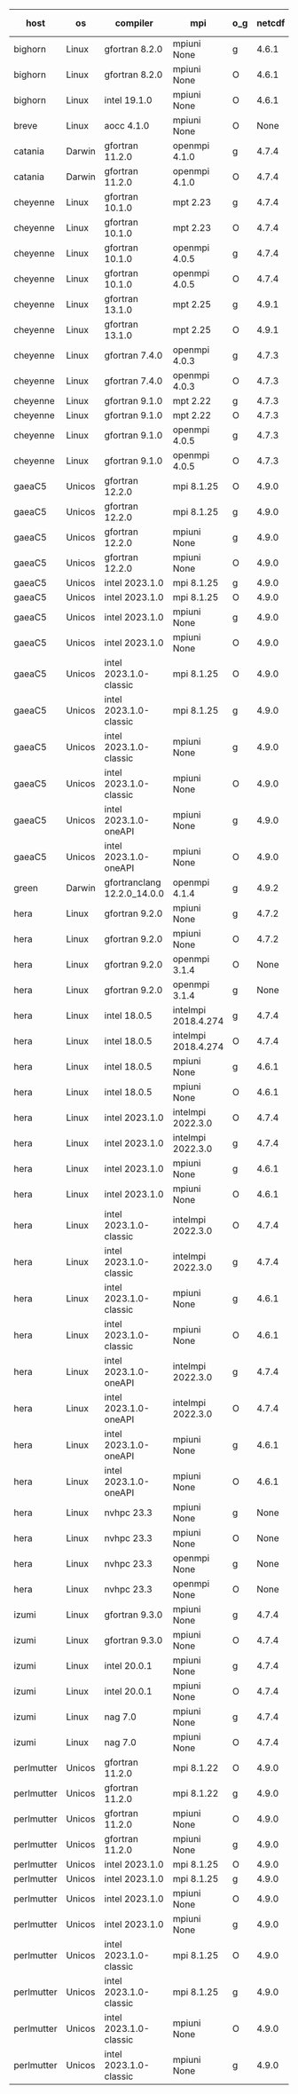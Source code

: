 

| host     | os       | compiler                              | mpi                      | o_g        | netcdf        | build       | u_pass          | u_fail          | s_pass            | s_fail            | e_pass             | e_fail             | nuopc_pass       | nuopc_fail       | artifacts link          |
|----------|----------|---------------------------------------|--------------------------|------------|---------------|-------------|-----------------|-----------------|-------------------|-------------------|--------------------|--------------------|------------------|------------------|-------------------------|
| bighorn | Linux | gfortran 8.2.0 | mpiuni None  | g | 4.6.1  | PASS | 12423 | 0 | 8 | 0 | 44 | 0 | None | None | <a href="https://github.com/esmf-org/esmf-test-artifacts/tree/8f2ded46d2664af784cccab849fcecc62c1387dc/develop/gfortran/8.2.0/g/mpiuni/None" target="_blank">8f2ded4</a> | 
| bighorn | Linux | gfortran 8.2.0 | mpiuni None  | O | 4.6.1  | PASS | 12423 | 0 | 8 | 0 | 44 | 0 | None | None | <a href="https://github.com/esmf-org/esmf-test-artifacts/tree/e3397582374a178ec418ded6e111ecf10f98ee88/develop/gfortran/8.2.0/O/mpiuni/None" target="_blank">e339758</a> | 
| bighorn | Linux | intel 19.1.0 | mpiuni None  | O | 4.6.1  | PASS | None | None | None | None | None | None | None | None | <a href="https://github.com/esmf-org/esmf-test-artifacts/tree/3121cd7ad75f4bacff7637494aa7e07505f97cb4/develop/intel/19.1.0/O/mpiuni/None" target="_blank">3121cd7</a> | 
| breve | Linux | aocc 4.1.0 | mpiuni None  | O | None  | PASS | 12397 | 26 | 8 | 0 | 44 | 0 | None | None | <a href="https://github.com/esmf-org/esmf-test-artifacts/tree/766ec7c409fd48b6f51e0ec9acf4c62feb80187d/develop/aocc/4.1.0/O/mpiuni/None" target="_blank">766ec7c</a> | 
| catania | Darwin | gfortran 11.2.0 | openmpi 4.1.0  | g | 4.7.4  | PASS | None | None | None | None | None | None | None | None | <a href="https://github.com/esmf-org/esmf-test-artifacts/tree/7eadf9fb92ec94c19168b7dd633c8c4120e81946/develop/gfortran/11.2.0/g/openmpi/4.1.0" target="_blank">7eadf9f</a> | 
| catania | Darwin | gfortran 11.2.0 | openmpi 4.1.0  | O | 4.7.4  | PASS | 14088 | 3 | 49 | 0 | 81 | 0 | 47 | 0 | <a href="https://github.com/esmf-org/esmf-test-artifacts/tree/ae0df5b3413a17710a564a767dad9a6c6b85c573/develop/gfortran/11.2.0/O/openmpi/4.1.0" target="_blank">ae0df5b</a> | 
| cheyenne | Linux | gfortran 10.1.0 | mpt 2.23  | g | 4.7.4  | PASS | None | None | None | None | None | None | None | None | <a href="https://github.com/esmf-org/esmf-test-artifacts/tree/19eaa68f20cfca53104efbab159a37ce8df88cab/develop/gfortran/10.1.0/g/mpt/2.23" target="_blank">19eaa68</a> | 
| cheyenne | Linux | gfortran 10.1.0 | mpt 2.23  | O | 4.7.4  | PASS | None | None | None | None | None | None | None | None | <a href="https://github.com/esmf-org/esmf-test-artifacts/tree/0a5f03b4b8033877aac5100ebc79d1f214a97922/develop/gfortran/10.1.0/O/mpt/2.23" target="_blank">0a5f03b</a> | 
| cheyenne | Linux | gfortran 10.1.0 | openmpi 4.0.5  | g | 4.7.4  | PASS | 14091 | 0 | 49 | 0 | 81 | 0 | 47 | 0 | <a href="https://github.com/esmf-org/esmf-test-artifacts/tree/b232579403748af36c07af9ff89554f7b87ca69f/develop/gfortran/10.1.0/g/openmpi/4.0.5" target="_blank">b232579</a> | 
| cheyenne | Linux | gfortran 10.1.0 | openmpi 4.0.5  | O | 4.7.4  | PASS | 14091 | 0 | 49 | 0 | 81 | 0 | 47 | 0 | <a href="https://github.com/esmf-org/esmf-test-artifacts/tree/9fb2493788e79fe994456ff391ac6a823dcf1580/develop/gfortran/10.1.0/O/openmpi/4.0.5" target="_blank">9fb2493</a> | 
| cheyenne | Linux | gfortran 13.1.0 | mpt 2.25  | g | 4.9.1  | PASS | None | None | None | None | None | None | None | None | <a href="https://github.com/esmf-org/esmf-test-artifacts/tree/9853548902eb01dd30b5f1efe792d0a3ce763469/develop/gfortran/13.1.0/g/mpt/2.25" target="_blank">9853548</a> | 
| cheyenne | Linux | gfortran 13.1.0 | mpt 2.25  | O | 4.9.1  | PASS | None | None | None | None | None | None | None | None | <a href="https://github.com/esmf-org/esmf-test-artifacts/tree/e4d9da1a0c0e965cac938898ce8e97e2f86ac3d7/develop/gfortran/13.1.0/O/mpt/2.25" target="_blank">e4d9da1</a> | 
| cheyenne | Linux | gfortran 7.4.0 | openmpi 4.0.3  | g | 4.7.3  | PASS | 14091 | 0 | 49 | 0 | 81 | 0 | 47 | 0 | <a href="https://github.com/esmf-org/esmf-test-artifacts/tree/2bde3472bed5e0ae603be2317aef10837e3ee4c1/develop/gfortran/7.4.0/g/openmpi/4.0.3" target="_blank">2bde347</a> | 
| cheyenne | Linux | gfortran 7.4.0 | openmpi 4.0.3  | O | 4.7.3  | PASS | 14091 | 0 | 49 | 0 | 81 | 0 | 47 | 0 | <a href="https://github.com/esmf-org/esmf-test-artifacts/tree/47223997ef2fcb5d97970bee9ce016acb1867949/develop/gfortran/7.4.0/O/openmpi/4.0.3" target="_blank">4722399</a> | 
| cheyenne | Linux | gfortran 9.1.0 | mpt 2.22  | g | 4.7.3  | PASS | 14091 | 0 | 49 | 0 | 81 | 0 | 47 | 0 | <a href="https://github.com/esmf-org/esmf-test-artifacts/tree/bfbe05492bdfd76f3774155a07a8710ed3b1ba0f/develop/gfortran/9.1.0/g/mpt/2.22" target="_blank">bfbe054</a> | 
| cheyenne | Linux | gfortran 9.1.0 | mpt 2.22  | O | 4.7.3  | PASS | 14091 | 0 | 49 | 0 | 81 | 0 | 47 | 0 | <a href="https://github.com/esmf-org/esmf-test-artifacts/tree/0fb99fd66f646b51a7e97fec069df2dd52adfa41/develop/gfortran/9.1.0/O/mpt/2.22" target="_blank">0fb99fd</a> | 
| cheyenne | Linux | gfortran 9.1.0 | openmpi 4.0.5  | g | 4.7.3  | PASS | 14091 | 0 | 49 | 0 | 81 | 0 | 47 | 0 | <a href="https://github.com/esmf-org/esmf-test-artifacts/tree/36b0b5939aac718185497b55730d5c3f1348dc0e/develop/gfortran/9.1.0/g/openmpi/4.0.5" target="_blank">36b0b59</a> | 
| cheyenne | Linux | gfortran 9.1.0 | openmpi 4.0.5  | O | 4.7.3  | PASS | 14091 | 0 | 49 | 0 | 81 | 0 | 47 | 0 | <a href="https://github.com/esmf-org/esmf-test-artifacts/tree/dd2f57cf4093ec6b958da98c6a3bc4428553e341/develop/gfortran/9.1.0/O/openmpi/4.0.5" target="_blank">dd2f57c</a> | 
| gaeaC5 | Unicos | gfortran 12.2.0 | mpi 8.1.25  | O | 4.9.0  | PASS | 14091 | 0 | 49 | 0 | 81 | 0 | 47 | 0 | <a href="https://github.com/esmf-org/esmf-test-artifacts/tree/7049fe2e975ea378fdd3c867f7e8e3a90c9df29b/develop/gfortran/12.2.0/O/mpi/8.1.25" target="_blank">7049fe2</a> | 
| gaeaC5 | Unicos | gfortran 12.2.0 | mpi 8.1.25  | g | 4.9.0  | PASS | 14091 | 0 | 49 | 0 | 81 | 0 | 47 | 0 | <a href="https://github.com/esmf-org/esmf-test-artifacts/tree/dc4b40c17f9ef61b49d1fe94d633fb7184c0a300/develop/gfortran/12.2.0/g/mpi/8.1.25" target="_blank">dc4b40c</a> | 
| gaeaC5 | Unicos | gfortran 12.2.0 | mpiuni None  | g | 4.9.0  | PASS | 12423 | 0 | 8 | 0 | 44 | 0 | None | None | <a href="https://github.com/esmf-org/esmf-test-artifacts/tree/6853e4d289a4465accabfb27c076478a004b97e1/develop/gfortran/12.2.0/g/mpiuni/None" target="_blank">6853e4d</a> | 
| gaeaC5 | Unicos | gfortran 12.2.0 | mpiuni None  | O | 4.9.0  | PASS | 12423 | 0 | 8 | 0 | 44 | 0 | None | None | <a href="https://github.com/esmf-org/esmf-test-artifacts/tree/65bfb3e9dba12e7c81e5d212cc97d37061faf981/develop/gfortran/12.2.0/O/mpiuni/None" target="_blank">65bfb3e</a> | 
| gaeaC5 | Unicos | intel 2023.1.0 | mpi 8.1.25  | g | 4.9.0  | PASS | 14091 | 0 | 49 | 0 | 81 | 0 | 47 | 0 | <a href="https://github.com/esmf-org/esmf-test-artifacts/tree/bc662e93b84c4fb9dbb6cb5353e6e80e24773eee/develop/intel/2023.1.0/g/mpi/8.1.25" target="_blank">bc662e9</a> | 
| gaeaC5 | Unicos | intel 2023.1.0 | mpi 8.1.25  | O | 4.9.0  | PASS | None | None | None | None | None | None | None | None | <a href="https://github.com/esmf-org/esmf-test-artifacts/tree/858983822fb19a2db8f39f8995a0a1b6bc06c476/develop/intel/2023.1.0/O/mpi/8.1.25" target="_blank">8589838</a> | 
| gaeaC5 | Unicos | intel 2023.1.0 | mpiuni None  | g | 4.9.0  | PASS | None | None | None | None | None | None | None | None | <a href="https://github.com/esmf-org/esmf-test-artifacts/tree/ebfa1a0b608070f4d1ca6d7e19f88086f28b7b83/develop/intel/2023.1.0/g/mpiuni/None" target="_blank">ebfa1a0</a> | 
| gaeaC5 | Unicos | intel 2023.1.0 | mpiuni None  | O | 4.9.0  | PASS | 12423 | 0 | 8 | 0 | 44 | 0 | None | None | <a href="https://github.com/esmf-org/esmf-test-artifacts/tree/e743013dff7ca0c9fa7422691e71658f39e7a92e/develop/intel/2023.1.0/O/mpiuni/None" target="_blank">e743013</a> | 
| gaeaC5 | Unicos | intel 2023.1.0-classic | mpi 8.1.25  | O | 4.9.0  | PASS | 14091 | 0 | 49 | 0 | 81 | 0 | 47 | 0 | <a href="https://github.com/esmf-org/esmf-test-artifacts/tree/a4b2dcf42fc0a0d63c8af5a3dcc79f2006f683ef/develop/intel/2023.1.0-classic/O/mpi/8.1.25" target="_blank">a4b2dcf</a> | 
| gaeaC5 | Unicos | intel 2023.1.0-classic | mpi 8.1.25  | g | 4.9.0  | PASS | 14091 | 0 | 49 | 0 | 81 | 0 | 47 | 0 | <a href="https://github.com/esmf-org/esmf-test-artifacts/tree/dc87c89ba4e5f4d24c6bea3dd862c6bd6611518b/develop/intel/2023.1.0-classic/g/mpi/8.1.25" target="_blank">dc87c89</a> | 
| gaeaC5 | Unicos | intel 2023.1.0-classic | mpiuni None  | g | 4.9.0  | PASS | 12423 | 0 | 8 | 0 | 44 | 0 | None | None | <a href="https://github.com/esmf-org/esmf-test-artifacts/tree/c8aa93381e4bb5143637dafe066c8ae6c7dd5e34/develop/intel/2023.1.0-classic/g/mpiuni/None" target="_blank">c8aa933</a> | 
| gaeaC5 | Unicos | intel 2023.1.0-classic | mpiuni None  | O | 4.9.0  | PASS | 12423 | 0 | 8 | 0 | 44 | 0 | None | None | <a href="https://github.com/esmf-org/esmf-test-artifacts/tree/e3844941fdb9e5e3a1d1e3effb24f34ad887433e/develop/intel/2023.1.0-classic/O/mpiuni/None" target="_blank">e384494</a> | 
| gaeaC5 | Unicos | intel 2023.1.0-oneAPI | mpiuni None  | g | 4.9.0  | PASS | 12423 | 0 | 8 | 0 | 44 | 0 | None | None | <a href="https://github.com/esmf-org/esmf-test-artifacts/tree/9c3cde344bf84b6c6b9d02a7a72ae740fc371410/develop/intel/2023.1.0-oneAPI/g/mpiuni/None" target="_blank">9c3cde3</a> | 
| gaeaC5 | Unicos | intel 2023.1.0-oneAPI | mpiuni None  | O | 4.9.0  | PASS | 12423 | 0 | 8 | 0 | 44 | 0 | None | None | <a href="https://github.com/esmf-org/esmf-test-artifacts/tree/906b1dd3ad4c892c8739895eb724f977305ef34c/develop/intel/2023.1.0-oneAPI/O/mpiuni/None" target="_blank">906b1dd</a> | 
| green | Darwin | gfortranclang 12.2.0_14.0.0 | openmpi 4.1.4  | g | 4.9.2  | PASS | 14090 | 1 | 49 | 0 | 81 | 0 | 44 | 3 | <a href="https://github.com/esmf-org/esmf-test-artifacts/tree/4247f4983eb58c41d318a67cd90f46f3212583e7/develop/gfortranclang/12.2.0_14.0.0/g/openmpi/4.1.4" target="_blank">4247f49</a> | 
| hera | Linux | gfortran 9.2.0 | mpiuni None  | g | 4.7.2  | PASS | 12423 | 0 | 8 | 0 | 44 | 0 | None | None | <a href="https://github.com/esmf-org/esmf-test-artifacts/tree/ccbfc5c5f20241ccb9f83ff7f1e6f3c132eb84a9/develop/gfortran/9.2.0/g/mpiuni/None" target="_blank">ccbfc5c</a> | 
| hera | Linux | gfortran 9.2.0 | mpiuni None  | O | 4.7.2  | PASS | 12423 | 0 | 8 | 0 | 44 | 0 | None | None | <a href="https://github.com/esmf-org/esmf-test-artifacts/tree/78c6ffff2007670425e0531c0b678891be5547e2/develop/gfortran/9.2.0/O/mpiuni/None" target="_blank">78c6fff</a> | 
| hera | Linux | gfortran 9.2.0 | openmpi 3.1.4  | O | None  | PASS | None | None | None | None | None | None | None | None | <a href="https://github.com/esmf-org/esmf-test-artifacts/tree/0fe68471fbfcfa05bf15fce0e2d8dbdcfbc2fc87/develop/gfortran/9.2.0/O/openmpi/3.1.4" target="_blank">0fe6847</a> | 
| hera | Linux | gfortran 9.2.0 | openmpi 3.1.4  | g | None  | PASS | 14091 | 0 | 49 | 0 | 81 | 0 | 47 | 0 | <a href="https://github.com/esmf-org/esmf-test-artifacts/tree/224a3d1c43d3a9b26c3bac29dcba5ef23519ce6f/develop/gfortran/9.2.0/g/openmpi/3.1.4" target="_blank">224a3d1</a> | 
| hera | Linux | intel 18.0.5 | intelmpi 2018.4.274  | g | 4.7.4  | PASS | 14091 | 0 | 49 | 0 | 81 | 0 | 47 | 0 | <a href="https://github.com/esmf-org/esmf-test-artifacts/tree/83c78b63445bf71fbe8a3cbfa557456f6f4d4426/develop/intel/18.0.5/g/intelmpi/2018.4.274" target="_blank">83c78b6</a> | 
| hera | Linux | intel 18.0.5 | intelmpi 2018.4.274  | O | 4.7.4  | PASS | 14091 | 0 | 49 | 0 | 81 | 0 | 47 | 0 | <a href="https://github.com/esmf-org/esmf-test-artifacts/tree/1067739acd43afa435c002dcd9a93c689b87b271/develop/intel/18.0.5/O/intelmpi/2018.4.274" target="_blank">1067739</a> | 
| hera | Linux | intel 18.0.5 | mpiuni None  | g | 4.6.1  | PASS | 12423 | 0 | 8 | 0 | 44 | 0 | None | None | <a href="https://github.com/esmf-org/esmf-test-artifacts/tree/91c63e724e7d4acda2b79b61d2f331d475cdf015/develop/intel/18.0.5/g/mpiuni/None" target="_blank">91c63e7</a> | 
| hera | Linux | intel 18.0.5 | mpiuni None  | O | 4.6.1  | PASS | 12423 | 0 | 8 | 0 | 44 | 0 | None | None | <a href="https://github.com/esmf-org/esmf-test-artifacts/tree/443e84ea29b8daa71f5f582db4f6c7ade66eef6c/develop/intel/18.0.5/O/mpiuni/None" target="_blank">443e84e</a> | 
| hera | Linux | intel 2023.1.0 | intelmpi 2022.3.0  | O | 4.7.4  | PASS | 14091 | 0 | 49 | 0 | 81 | 0 | 47 | 0 | <a href="https://github.com/esmf-org/esmf-test-artifacts/tree/b0078a3de13198670aa0ec1a247da2cabc81d430/develop/intel/2023.1.0/O/intelmpi/2022.3.0" target="_blank">b0078a3</a> | 
| hera | Linux | intel 2023.1.0 | intelmpi 2022.3.0  | g | 4.7.4  | PASS | 14091 | 0 | 49 | 0 | 81 | 0 | 47 | 0 | <a href="https://github.com/esmf-org/esmf-test-artifacts/tree/265c2e337b5becd4a3e5731da9dfd5c0202c8699/develop/intel/2023.1.0/g/intelmpi/2022.3.0" target="_blank">265c2e3</a> | 
| hera | Linux | intel 2023.1.0 | mpiuni None  | g | 4.6.1  | PASS | 12423 | 0 | 8 | 0 | 44 | 0 | None | None | <a href="https://github.com/esmf-org/esmf-test-artifacts/tree/ab7d8b99a8ead25a61bb6fa30e7cd1adc8f2c9f9/develop/intel/2023.1.0/g/mpiuni/None" target="_blank">ab7d8b9</a> | 
| hera | Linux | intel 2023.1.0 | mpiuni None  | O | 4.6.1  | PASS | 12423 | 0 | 8 | 0 | 44 | 0 | None | None | <a href="https://github.com/esmf-org/esmf-test-artifacts/tree/b3a007096155484f21a0a679ce9cef11ba3805e1/develop/intel/2023.1.0/O/mpiuni/None" target="_blank">b3a0070</a> | 
| hera | Linux | intel 2023.1.0-classic | intelmpi 2022.3.0  | O | 4.7.4  | PASS | 14091 | 0 | 49 | 0 | 81 | 0 | 47 | 0 | <a href="https://github.com/esmf-org/esmf-test-artifacts/tree/d6f39f6efc417ac423093f3ac731de46b6ddc61a/develop/intel/2023.1.0-classic/O/intelmpi/2022.3.0" target="_blank">d6f39f6</a> | 
| hera | Linux | intel 2023.1.0-classic | intelmpi 2022.3.0  | g | 4.7.4  | PASS | 14091 | 0 | 49 | 0 | 81 | 0 | 47 | 0 | <a href="https://github.com/esmf-org/esmf-test-artifacts/tree/68625d97e3465f864447aa764593ceafab6c45de/develop/intel/2023.1.0-classic/g/intelmpi/2022.3.0" target="_blank">68625d9</a> | 
| hera | Linux | intel 2023.1.0-classic | mpiuni None  | g | 4.6.1  | PASS | None | None | None | None | None | None | None | None | <a href="https://github.com/esmf-org/esmf-test-artifacts/tree/b57ee59ae4375603827617a1dde2096b17dec69e/develop/intel/2023.1.0-classic/g/mpiuni/None" target="_blank">b57ee59</a> | 
| hera | Linux | intel 2023.1.0-classic | mpiuni None  | O | 4.6.1  | PASS | 12423 | 0 | 8 | 0 | 44 | 0 | None | None | <a href="https://github.com/esmf-org/esmf-test-artifacts/tree/7103db7e507b4b92337c74ceb4b9eba6596f159a/develop/intel/2023.1.0-classic/O/mpiuni/None" target="_blank">7103db7</a> | 
| hera | Linux | intel 2023.1.0-oneAPI | intelmpi 2022.3.0  | g | 4.7.4  | PASS | 14091 | 0 | 49 | 0 | 81 | 0 | 47 | 0 | <a href="https://github.com/esmf-org/esmf-test-artifacts/tree/044f21a955752c09a63257730065f7357f5bc113/develop/intel/2023.1.0-oneAPI/g/intelmpi/2022.3.0" target="_blank">044f21a</a> | 
| hera | Linux | intel 2023.1.0-oneAPI | intelmpi 2022.3.0  | O | 4.7.4  | FAIL | None | None | None | None | None | None | None | None | <a href="https://github.com/esmf-org/esmf-test-artifacts/tree/b2dd15b0b21e5fce2260a7e9564837961fe4b9e3/develop/intel/2023.1.0-oneAPI/O/intelmpi/2022.3.0" target="_blank">b2dd15b</a> | 
| hera | Linux | intel 2023.1.0-oneAPI | mpiuni None  | g | 4.6.1  | PASS | None | None | None | None | None | None | None | None | <a href="https://github.com/esmf-org/esmf-test-artifacts/tree/f0ae1be531618616b056251ee2c296eacb229d31/develop/intel/2023.1.0-oneAPI/g/mpiuni/None" target="_blank">f0ae1be</a> | 
| hera | Linux | intel 2023.1.0-oneAPI | mpiuni None  | O | 4.6.1  | FAIL | None | None | None | None | None | None | None | None | <a href="https://github.com/esmf-org/esmf-test-artifacts/tree/c308e1a1f1af2b12cc108128575243b677cc3d22/develop/intel/2023.1.0-oneAPI/O/mpiuni/None" target="_blank">c308e1a</a> | 
| hera | Linux | nvhpc 23.3 | mpiuni None  | g | None  | PASS | 12423 | 0 | 8 | 0 | 44 | 0 | None | None | <a href="https://github.com/esmf-org/esmf-test-artifacts/tree/0a1b7cd9e2e5cf5bf20e4234ba7d0ead24ecdc69/develop/nvhpc/23.3/g/mpiuni/None" target="_blank">0a1b7cd</a> | 
| hera | Linux | nvhpc 23.3 | mpiuni None  | O | None  | PASS | 12423 | 0 | 8 | 0 | 44 | 0 | None | None | <a href="https://github.com/esmf-org/esmf-test-artifacts/tree/96c84a7324ab0ce0361cec766cd4f63db3884181/develop/nvhpc/23.3/O/mpiuni/None" target="_blank">96c84a7</a> | 
| hera | Linux | nvhpc 23.3 | openmpi None  | g | None  | PASS | None | None | None | None | None | None | None | None | <a href="https://github.com/esmf-org/esmf-test-artifacts/tree/1174625098144f0e72bb3285b88b2f1831d6413a/develop/nvhpc/23.3/g/openmpi/None" target="_blank">1174625</a> | 
| hera | Linux | nvhpc 23.3 | openmpi None  | O | None  | PASS | None | None | None | None | None | None | None | None | <a href="https://github.com/esmf-org/esmf-test-artifacts/tree/a408c4c5710b9e9e902ff4c32c2a84bf7197bc69/develop/nvhpc/23.3/O/openmpi/None" target="_blank">a408c4c</a> | 
| izumi | Linux | gfortran 9.3.0 | mpiuni None  | g | 4.7.4  | PASS | 12423 | 0 | 8 | 0 | 44 | 0 | None | None | <a href="https://github.com/esmf-org/esmf-test-artifacts/tree/30fbbe5799fb907b5fb1f996570a95bc0e5b0ea9/develop/gfortran/9.3.0/g/mpiuni/None" target="_blank">30fbbe5</a> | 
| izumi | Linux | gfortran 9.3.0 | mpiuni None  | O | 4.7.4  | PASS | 12423 | 0 | 8 | 0 | 44 | 0 | None | None | <a href="https://github.com/esmf-org/esmf-test-artifacts/tree/051bb574594a4da905ecb5e038c8180110b0cd73/develop/gfortran/9.3.0/O/mpiuni/None" target="_blank">051bb57</a> | 
| izumi | Linux | intel 20.0.1 | mpiuni None  | g | 4.7.4  | PASS | 12423 | 0 | 8 | 0 | 44 | 0 | None | None | <a href="https://github.com/esmf-org/esmf-test-artifacts/tree/080010bb98fe941f2710a2c27e794dad381a9ca2/develop/intel/20.0.1/g/mpiuni/None" target="_blank">080010b</a> | 
| izumi | Linux | intel 20.0.1 | mpiuni None  | O | 4.7.4  | PASS | 12423 | 0 | 8 | 0 | 44 | 0 | None | None | <a href="https://github.com/esmf-org/esmf-test-artifacts/tree/6bd23ef01eea321f641ae8210b8ee08a91da5711/develop/intel/20.0.1/O/mpiuni/None" target="_blank">6bd23ef</a> | 
| izumi | Linux | nag 7.0 | mpiuni None  | g | 4.7.4  | PASS | 12423 | 0 | 8 | 0 | 44 | 0 | None | None | <a href="https://github.com/esmf-org/esmf-test-artifacts/tree/75a8df5cbb30e680f5040effb97077916c3a47e7/develop/nag/7.0/g/mpiuni/None" target="_blank">75a8df5</a> | 
| izumi | Linux | nag 7.0 | mpiuni None  | O | 4.7.4  | PASS | 12423 | 0 | 8 | 0 | 44 | 0 | None | None | <a href="https://github.com/esmf-org/esmf-test-artifacts/tree/8005716ae58f86eb5a761fa3cbf73a7c397c0632/develop/nag/7.0/O/mpiuni/None" target="_blank">8005716</a> | 
| perlmutter | Unicos | gfortran 11.2.0 | mpi 8.1.22  | O | 4.9.0  | PASS | None | None | None | None | None | None | None | None | <a href="https://github.com/esmf-org/esmf-test-artifacts/tree/5932e9a9629a5ed155a07c64b5fbbe63adfad2ec/develop/gfortran/11.2.0/O/mpi/8.1.22" target="_blank">5932e9a</a> | 
| perlmutter | Unicos | gfortran 11.2.0 | mpi 8.1.22  | g | 4.9.0  | PASS | None | None | None | None | None | None | None | None | <a href="https://github.com/esmf-org/esmf-test-artifacts/tree/4c6d190a2a356cbe21c4d724ff6b4347a3a18ad6/develop/gfortran/11.2.0/g/mpi/8.1.22" target="_blank">4c6d190</a> | 
| perlmutter | Unicos | gfortran 11.2.0 | mpiuni None  | O | 4.9.0  | PASS | 12423 | 0 | 8 | 0 | 44 | 0 | None | None | <a href="https://github.com/esmf-org/esmf-test-artifacts/tree/11fc250b0318de09790c47445e320d54e99f211d/develop/gfortran/11.2.0/O/mpiuni/None" target="_blank">11fc250</a> | 
| perlmutter | Unicos | gfortran 11.2.0 | mpiuni None  | g | 4.9.0  | PASS | 12423 | 0 | 8 | 0 | 44 | 0 | None | None | <a href="https://github.com/esmf-org/esmf-test-artifacts/tree/9c38610d0d4e267c4aae6669336977110d92e429/develop/gfortran/11.2.0/g/mpiuni/None" target="_blank">9c38610</a> | 
| perlmutter | Unicos | intel 2023.1.0 | mpi 8.1.25  | O | 4.9.0  | PASS | None | None | None | None | None | None | None | None | <a href="https://github.com/esmf-org/esmf-test-artifacts/tree/97a6fd0b4196bb7ef40006ac0c0a7b2dd8fb74c4/develop/intel/2023.1.0/O/mpi/8.1.25" target="_blank">97a6fd0</a> | 
| perlmutter | Unicos | intel 2023.1.0 | mpi 8.1.25  | g | 4.9.0  | PASS | None | None | None | None | None | None | None | None | <a href="https://github.com/esmf-org/esmf-test-artifacts/tree/6a5b771b5e8d844e3516dac6ae502da2b3b73a17/develop/intel/2023.1.0/g/mpi/8.1.25" target="_blank">6a5b771</a> | 
| perlmutter | Unicos | intel 2023.1.0 | mpiuni None  | O | 4.9.0  | PASS | None | None | None | None | None | None | None | None | <a href="https://github.com/esmf-org/esmf-test-artifacts/tree/80f9aed4d6d8774bb0874c0282bbc15bc8029d5a/develop/intel/2023.1.0/O/mpiuni/None" target="_blank">80f9aed</a> | 
| perlmutter | Unicos | intel 2023.1.0 | mpiuni None  | g | 4.9.0  | PASS | None | None | None | None | None | None | None | None | <a href="https://github.com/esmf-org/esmf-test-artifacts/tree/be476357c773a401d1d146a2ca69c345a2773531/develop/intel/2023.1.0/g/mpiuni/None" target="_blank">be47635</a> | 
| perlmutter | Unicos | intel 2023.1.0-classic | mpi 8.1.25  | O | 4.9.0  | PASS | None | None | None | None | None | None | None | None | <a href="https://github.com/esmf-org/esmf-test-artifacts/tree/9661a12358accee4a320bd9b5ec66b40f108f368/develop/intel/2023.1.0-classic/O/mpi/8.1.25" target="_blank">9661a12</a> | 
| perlmutter | Unicos | intel 2023.1.0-classic | mpi 8.1.25  | g | 4.9.0  | PASS | None | None | None | None | None | None | None | None | <a href="https://github.com/esmf-org/esmf-test-artifacts/tree/e6b7025b4df41d8b3461ed8b14d80c2cf2c854d8/develop/intel/2023.1.0-classic/g/mpi/8.1.25" target="_blank">e6b7025</a> | 
| perlmutter | Unicos | intel 2023.1.0-classic | mpiuni None  | O | 4.9.0  | PASS | 12423 | 0 | 8 | 0 | 44 | 0 | None | None | <a href="https://github.com/esmf-org/esmf-test-artifacts/tree/4049d222d62e6386846e9d995136d00a6b916b9b/develop/intel/2023.1.0-classic/O/mpiuni/None" target="_blank">4049d22</a> | 
| perlmutter | Unicos | intel 2023.1.0-classic | mpiuni None  | g | 4.9.0  | PASS | 12423 | 0 | 8 | 0 | 44 | 0 | None | None | <a href="https://github.com/esmf-org/esmf-test-artifacts/tree/aea85c945c61795fd33562c81510f17de0801dbc/develop/intel/2023.1.0-classic/g/mpiuni/None" target="_blank">aea85c9</a> | 
